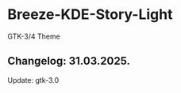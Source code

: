 # Breeze-KDE-Story-Light
GTK-3/4 Theme

Changelog: 31.03.2025.
-----------------------

Update: gtk-3.0
